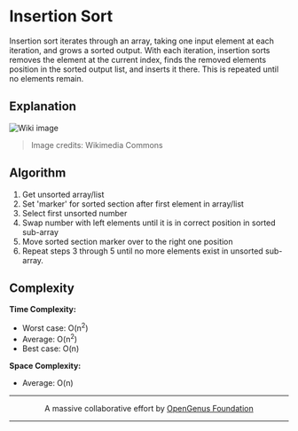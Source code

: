 # Insertion Sort
Insertion sort iterates through an array, taking one input element at each iteration, and grows a sorted output. With each iteration, insertion sorts removes the element at the current index, finds the removed elements position in the sorted output list, and inserts it there. This is repeated until no elements remain.

## Explanation
![Wiki image](https://upload.wikimedia.org/wikipedia/commons/0/0f/Insertion-sort-example-300px.gif)
> Image credits: Wikimedia Commons

## Algorithm
1. Get unsorted array/list
2. Set 'marker' for sorted section after first element in array/list
3. Select first unsorted number
4. Swap number with left elements until it is in correct position in sorted sub-array
5. Move sorted section marker over to the right one position
6. Repeat steps 3 through 5 until no more elements exist in unsorted sub-array.


## Complexity
**Time Complexity:**
- Worst case: O(n<sup>2</sup>)
- Average: O(n<sup>2</sup>)
- Best case: O(n)

**Space Complexity:**
- Average: O(n)

---
<p align="center">
	A massive collaborative effort by <a href="https://github.com/OpenGenus/cosmos">OpenGenus Foundation</a> 
</p>

---
